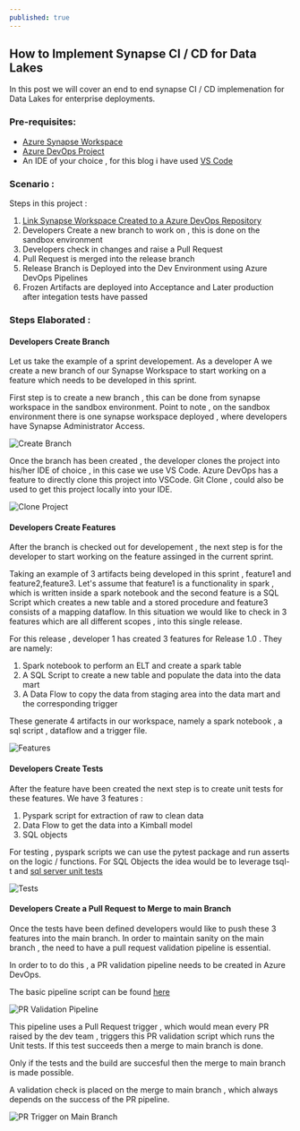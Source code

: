 ```yaml
---
published: true
---
```

## How to Implement Synapse CI / CD for Data Lakes

In this post we will cover an end to end synapse CI / CD implemenation for Data Lakes for enterprise deployments. 

### Pre-requisites:

- [Azure Synapse Workspace](https://docs.microsoft.com/en-us/azure/synapse-analytics/quickstart-create-workspace)
- [Azure DevOps Project](https://docs.microsoft.com/en-us/azure/devops/organizations/projects/create-project?view=azure-devops&tabs=preview-page) 
- An IDE of your choice , for this blog i have used [VS Code](https://code.visualstudio.com/Download)

### Scenario : 

Steps in this project :

1. [Link Synapse Workspace Created to a Azure DevOps Repository](https://docs.microsoft.com/en-us/azure/synapse-analytics/cicd/source-control)
2. Developers Create a new branch to work on , this is done on the sandbox environment
3. Developers check in changes and raise a Pull Request 
4. Pull Request is merged into the release branch 
5. Release Branch is Deployed into the Dev Environment using Azure DevOps Pipelines 
6. Frozen Artifacts are deployed into Acceptance and Later production after integation tests have passed

### Steps Elaborated :

#### Developers Create Branch 

Let us take the example of a sprint developement. As a developer A we create a new branch of our Synapse Workspace to start working on a feature which needs to be developed in this sprint.

First step is to create a new branch , this can be done from synapse workspace in the sandbox environment. Point to note , on the sandbox environment there is one synapse workspace deployed , where developers have Synapse Administrator Access.

![Create Branch](/images/branching.PNG)

Once the branch has been created , the developer clones the project into his/her IDE of choice , in this case we use VS Code. Azure DevOps has a feature to directly clone this project into VSCode. Git Clone , could also be used to get this project locally into your IDE.

![Clone Project](/images/clone_project.PNG)

#### Developers Create Features 

After the branch is checked out for developement , the next step is for the developer to start working on the feature assinged in the current sprint.

Taking an example of 3 artifacts being developed in this sprint , feature1 and feature2,feature3. Let's assume that feature1 is a functionality in spark , which is written inside a spark notebook and the second feature is a SQL Script which creates a new table and a stored procedure and feature3 consists of a mapping dataflow. In this situation we would like to check in 3 features which are all different scopes , into this single release.

For this release , developer 1 has created 3 features for Release 1.0 . They are namely:

1. Spark notebook to perform an ELT and create a spark table 
2. A SQL Script to create a new table and populate the data into the data mart
3. A Data Flow to copy the data from staging area into the data mart and the corresponding trigger

These generate 4 artifacts in our workspace, namely a spark notebook , a sql script , dataflow and a trigger file.

![Features](/images/Features.PNG)

#### Developers Create Tests 

After the feature have been created the next step is to create unit tests for these features.  We have 3 features :

1. Pyspark script for extraction of raw to clean data
2. Data Flow to get the data into a Kimball model 
3. SQL objects 

For testing , pyspark scripts we can use the pytest package and run asserts on the logic / functions.
For SQL Objects the idea would be to leverage tsql-t and [sql server unit tests](https://docs.microsoft.com/en-us/sql/ssdt/walkthrough-creating-and-running-a-sql-server-unit-test?view=sql-server-ver15)

![Tests](/images/Tests.PNG)


#### Developers Create a Pull Request to Merge to main Branch

Once the tests have been defined developers would like to push these 3 features into the main branch. In order to maintain sanity on the main branch , the need to have a pull request validation pipeline is essential.

In order to to do this , a PR validation pipeline needs to be created in Azure DevOps.

The basic pipeline script can be found [here](https://dev.azure.com/datalakemdw/synapsedelta/_git/synapse-delta?path=/devops/ci-test-python.yml)

![PR Validation Pipeline](/images/PRPipeline.PNG)

This pipeline uses a Pull Request trigger , which would mean every PR raised by the dev team , triggers this PR validation script which runs the Unit tests. If this test succeeds then a merge to main branch is done.

Only if the tests and the build are succesful then the merge to main branch is made possible.

A validation check is placed on the merge to main branch , which always depends on the success of the PR pipeline.

![PR Trigger on Main Branch](/images/PRRequest.PNG)
